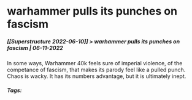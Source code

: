 # warhammer pulls its punches on fascism
##### [[Superstructure 2022-06-10]] > warhammer pulls its punches on fascism | 06-11-2022

In some ways, Warhammer 40k feels sure of imperial violence, of the competance of fascism, that makes its parody feel like a pulled punch. Chaos is wacky. It has its numbers advantage, but it is ultimately inept.


##### Tags: 